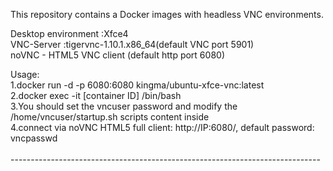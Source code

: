This repository contains a Docker images with headless VNC environments.

Desktop environment :Xfce4</br>
VNC-Server :tigervnc-1.10.1.x86_64(default VNC port 5901)</br>
noVNC - HTML5 VNC client (default http port 6080)</br>

Usage:</br>
1.docker run -d -p 6080:6080 kingma/ubuntu-xfce-vnc:latest</br>
2.docker exec -it [container ID] /bin/bash</br>
3.You should set the vncuser password and modify the /home/vncuser/startup.sh scripts content inside</br>
4.connect via noVNC HTML5 full client: http://IP:6080/, default password: vncpasswd</br>
</br>
-----------------------------------------------------------------------------</br>

